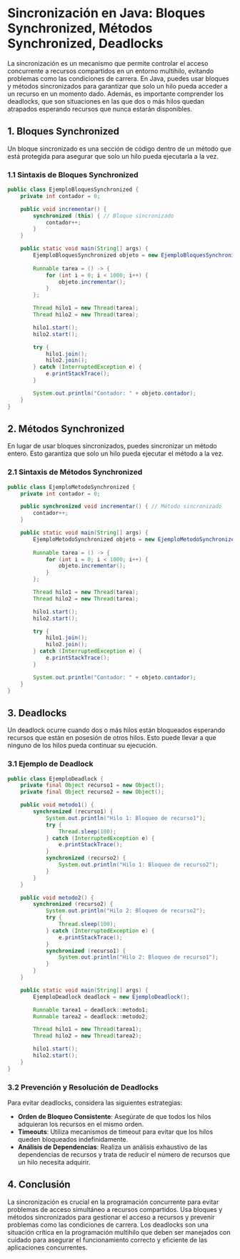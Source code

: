 # Sincronización en Java: Bloques Synchronized, Métodos Synchronized, Deadlocks

La sincronización es un mecanismo que permite controlar el acceso concurrente a recursos compartidos en un entorno multihilo, evitando problemas como las condiciones de carrera. En Java, puedes usar bloques y métodos sincronizados para garantizar que solo un hilo pueda acceder a un recurso en un momento dado. Además, es importante comprender los deadlocks, que son situaciones en las que dos o más hilos quedan atrapados esperando recursos que nunca estarán disponibles.

## 1. Bloques Synchronized

Un bloque sincronizado es una sección de código dentro de un método que está protegida para asegurar que solo un hilo pueda ejecutarla a la vez.

### 1.1 Sintaxis de Bloques Synchronized

```java
public class EjemploBloquesSynchronized {
    private int contador = 0;

    public void incrementar() {
        synchronized (this) { // Bloque sincronizado
            contador++;
        }
    }

    public static void main(String[] args) {
        EjemploBloquesSynchronized objeto = new EjemploBloquesSynchronized();
        
        Runnable tarea = () -> {
            for (int i = 0; i < 1000; i++) {
                objeto.incrementar();
            }
        };

        Thread hilo1 = new Thread(tarea);
        Thread hilo2 = new Thread(tarea);

        hilo1.start();
        hilo2.start();

        try {
            hilo1.join();
            hilo2.join();
        } catch (InterruptedException e) {
            e.printStackTrace();
        }

        System.out.println("Contador: " + objeto.contador);
    }
}
```

## 2. Métodos Synchronized

En lugar de usar bloques sincronizados, puedes sincronizar un método entero. Esto garantiza que solo un hilo pueda ejecutar el método a la vez.

### 2.1 Sintaxis de Métodos Synchronized

```java
public class EjemploMetodoSynchronized {
    private int contador = 0;

    public synchronized void incrementar() { // Método sincronizado
        contador++;
    }

    public static void main(String[] args) {
        EjemploMetodoSynchronized objeto = new EjemploMetodoSynchronized();
        
        Runnable tarea = () -> {
            for (int i = 0; i < 1000; i++) {
                objeto.incrementar();
            }
        };

        Thread hilo1 = new Thread(tarea);
        Thread hilo2 = new Thread(tarea);

        hilo1.start();
        hilo2.start();

        try {
            hilo1.join();
            hilo2.join();
        } catch (InterruptedException e) {
            e.printStackTrace();
        }

        System.out.println("Contador: " + objeto.contador);
    }
}
```

## 3. Deadlocks

Un deadlock ocurre cuando dos o más hilos están bloqueados esperando recursos que están en posesión de otros hilos. Esto puede llevar a que ninguno de los hilos pueda continuar su ejecución.

### 3.1 Ejemplo de Deadlock

```java
public class EjemploDeadlock {
    private final Object recurso1 = new Object();
    private final Object recurso2 = new Object();

    public void metodo1() {
        synchronized (recurso1) {
            System.out.println("Hilo 1: Bloqueo de recurso1");
            try {
                Thread.sleep(100);
            } catch (InterruptedException e) {
                e.printStackTrace();
            }
            synchronized (recurso2) {
                System.out.println("Hilo 1: Bloqueo de recurso2");
            }
        }
    }

    public void metodo2() {
        synchronized (recurso2) {
            System.out.println("Hilo 2: Bloqueo de recurso2");
            try {
                Thread.sleep(100);
            } catch (InterruptedException e) {
                e.printStackTrace();
            }
            synchronized (recurso1) {
                System.out.println("Hilo 2: Bloqueo de recurso1");
            }
        }
    }

    public static void main(String[] args) {
        EjemploDeadlock deadlock = new EjemploDeadlock();

        Runnable tarea1 = deadlock::metodo1;
        Runnable tarea2 = deadlock::metodo2;

        Thread hilo1 = new Thread(tarea1);
        Thread hilo2 = new Thread(tarea2);

        hilo1.start();
        hilo2.start();
    }
}
```

### 3.2 Prevención y Resolución de Deadlocks

Para evitar deadlocks, considera las siguientes estrategias:

- **Orden de Bloqueo Consistente**: Asegúrate de que todos los hilos adquieran los recursos en el mismo orden.
- **Timeouts**: Utiliza mecanismos de timeout para evitar que los hilos queden bloqueados indefinidamente.
- **Análisis de Dependencias**: Realiza un análisis exhaustivo de las dependencias de recursos y trata de reducir el número de recursos que un hilo necesita adquirir.

## 4. Conclusión

La sincronización es crucial en la programación concurrente para evitar problemas de acceso simultáneo a recursos compartidos. Usa bloques y métodos sincronizados para gestionar el acceso a recursos y prevenir problemas como las condiciones de carrera. Los deadlocks son una situación crítica en la programación multihilo que deben ser manejados con cuidado para asegurar el funcionamiento correcto y eficiente de las aplicaciones concurrentes.
